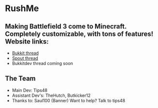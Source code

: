 RushMe
=====

Making Battlefield 3 come to Minecraft.  Completely customizable, with tons of features!  
Website links:
---------------
*  [Bukkit thread](http://forums.bukkit.org/threads/wip-rushme-v0-1-guns-more-1337.44608/)
*  [Spout thread](http://forums.getspout.org/threads/wip-rushme-v0-1-guns-more-1337.43/)
*  Bukkitdev thread coming soon

The Team
-----------
*  Main Dev: Tips48
*  Assistant Dev's: TheHutch, Butkicker12
*  Thanks to: Saul100 (Banner)
Want to help? Talk to tips48
